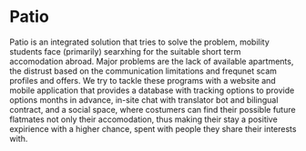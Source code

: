 # Patio
Patio is an integrated solution that tries to solve the problem, mobility students face (primarily) searxhing for the suitable short term accomodation abroad. Major problems are the lack of available apartments, the distrust based on the communication limitations and frequnet scam profiles and offers. We try to tackle these programs with a website and mobile application that provides a database with tracking options to provide options months in advance, in-site chat with translator bot and bilingual contract, and a social space, where costumers can find their possible future flatmates not only their accomodation, thus making their stay a positive expirience with a higher chance, spent with people they share their interests with. 
